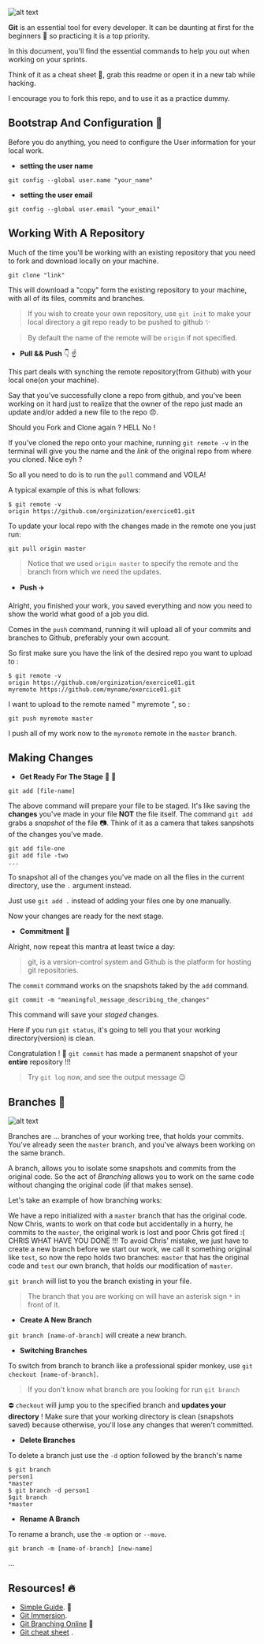 
![alt text][logo]

[logo]: https://git-scm.com/images/logos/downloads/Git-Logo-1788C.png


**Git** is an essential tool for every developer. It can be daunting at first for the beginners :dizzy: so practicing it is a top priority.

In this document, you'll find the essential commands to help you out when working on your sprints.

Think of it as a cheat sheet :ledger:, grab this readme or open it in a new tab while hacking.

I encourage you to fork this repo, and to use it as a practice dummy.
<br>
## Bootstrap And Configuration :rocket:
Before you do anything, you need to configure the User information for your local work.
- **setting the user name**
```
git config --global user.name "your_name"
```
- **setting the user email**
```
git config --global user.email "your_email"
```
## Working With A Repository

Much of the time you'll be working with an existing repository that you need to fork and download locally on your machine.
```
git clone "link"
```
This will download a "copy" form the existing repository to your machine, with all of its files, commits and branches.
> If you wish to create your own repository, use `git init` to make your local directory a git repo ready to be pushed to github :sparkles:

> By default the name of the remote will be `origin` if not specified.

- **Pull && Push** :point_down: :point_up:

This part deals with synching the remote repository(from Github) with your local one(on your machine).

Say that you've successfully clone a repo from github, and you've been working on it hard just to realize that the owner of the repo just made an update and/or added a new file to the repo :angry:. 

Should you Fork and Clone again ? HELL No !

If you've cloned the repo onto your machine, running `git remote -v` in the terminal will give you the name and the *link* of the original repo from where you cloned. Nice eyh ?

So all you need to do is to run the `pull` command and VOILA!

A typical example of this is what follows:
```
$ git remote -v
origin https://github.com/orginization/exercice01.git

```
To update your local repo with the changes made in the remote one you just run:
```
git pull origin master
```
> Notice that we used `origin master` to specify the remote and the branch from which we need the updates.

- **Push** :airplane:

Alright, you finished your work, you saved everything and now you need to show the world what good of a job you did.

Comes in the `push` command, running it will upload all of your commits and branches to Github, preferably your own account.

So first make sure you have the link of the desired repo you want to upload to :
```
$ git remote -v
origin https://github.com/orginization/exercice01.git
myremote https://github.com/myname/exercice01.git
```
I want to upload to the remote named " myremote ", so :
```
git push myremote master
```
I push all of my work now to the `myremote` remote in the `master` branch.

## Making Changes

- **Get Ready For The Stage** :nail_care: :lipstick:

```
git add [file-name]
```
The above command will prepare your file to be staged. It's like saving the **changes** you've made in your file **NOT** the file itself. The command `git add` grabs a *snapshot* of the file :camera:. Think of it as a camera that takes sanpshots of the changes you've made.
``` 
git add file-one
git add file -two
...
```
To snapshot all of the changes you've made on all the files in the current directory, use the `.` argument instead.

Just use `git add .` instead of adding your files one by one manually.

Now your changes are ready for the next stage.

- **Commitment** :ring:

Alright, now repeat this mantra at least twice a day:

> git, is a version-control system and Github is the platform for hosting git repositories.

The `commit` command works on the snapshots taked by the `add` command.
```
git commit -m "meaningful_message_describing_the_changes"
```
This command will save your *staged* changes.

Here if you run `git status`, it's going to tell you that your working directory(version) is clean.

Congratulation ! :tada: `git commit` has made a permanent snapshot of your **entire** repository !!!

> Try `git log` now, and see the output message :wink:

## Branches :herb:
![alt text][branches]

[branches]: https://cdn9.dissolve.com/p/D984_45_897/D984_45_897_1200.jpg
Branches are ... branches of your working tree, that holds your commits. You've already seen the `master` branch, and you've always been working on the same branch.

A branch, allows you to isolate some snapshots and commits from the original code. So the act of *Branching* allows you to work on the same code without changing the original code (if that makes sense).

Let's take an example of how branching works:

We have a repo initialized with a `master` branch that has the original code. Now Chris, wants to work on that code but accidentally in a hurry, he commits to the `master`, the original work is lost and poor Chris got fired :(  CHRIS WHAT HAVE YOU DONE !!!
To avoid Chris' mistake, we just have to create a new branch before we start our work, we call it something original like `test`, so now the repo holds two branches: `master` that has the original code and `test` our own branch, that holds our modification of `master`.

`git branch` will list to you the branch existing in your file.
> The branch that you are working on will have an asterisk sign `*` in front of it.

- **Create A New Branch**

`git branch [name-of-branch]` will create a new branch.

- **Switching Branches**

To switch from branch to branch like a professional spider monkey, use `git checkout [name-of-branch]`.
> If you don't know what branch are you looking for run `git branch`

:no_entry: `checkout` will jump you to the specified branch and **updates your directory** ! Make sure that your working directory is clean (snapshots saved) because otherwise, you'll lose any changes that weren't committed.

- **Delete Branches**

To delete a branch just use the `-d` option followed by the branch's name
```
$ git branch
person1
*master
$ git branch -d person1
$git branch
*master
```
- **Rename A Branch**

To rename a branch, use the `-m` option or `--move`.
```
git branch -m [name-of-branch] [new-name]
```

...

## Resources! :fire:

- [Simple Guide](https://rogerdudler.github.io/git-guide/). :closed_book:
- [Git Immersion](http://gitimmersion.com/).
- [Git Branching Online](https://learngitbranching.js.org/) :herb:
- [Git cheat sheet](https://www.atlassian.com/git/tutorials/atlassian-git-cheatsheet) .

